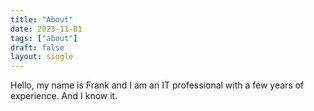 ```yaml
---
title: "About"
date: 2023-11-01
tags: ["about"]
draft: false
layout: single
---
```


Hello, my name is Frank and I am an IT professional with a few years of experience.
And I know it.